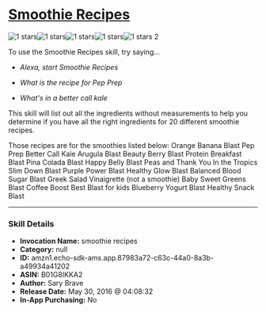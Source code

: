 # [Smoothie Recipes](http://alexa.amazon.com/#skills/amzn1.echo-sdk-ams.app.87983a72-c63c-44a0-8a3b-a49934a41202)
![1 stars](../../images/ic_star_black_18dp_1x.png)![1 stars](../../images/ic_star_border_black_18dp_1x.png)![1 stars](../../images/ic_star_border_black_18dp_1x.png)![1 stars](../../images/ic_star_border_black_18dp_1x.png)![1 stars](../../images/ic_star_border_black_18dp_1x.png) 2

To use the Smoothie Recipes skill, try saying...

* *Alexa, start Smoothie Recipes*

* *What is the recipe for Pep Prep*

* *What's in a better call kale*

This skill will list out all the ingredients without measurements to help you determine if you have all the right ingredients for 20 different smoothie recipes. 

Those recipes are for the smoothies listed below:
Orange Banana Blast
Pep Prep
Better Call Kale
Arugula Blast
Beauty Berry Blast
Protein Breakfast Blast
Pina Colada Blast
Happy Belly Blast
Peas and Thank You
In the Tropics
Slim Down Blast
Purple Power Blast
Healthy Glow Blast
Balanced Blood Sugar Blast
Greek Salad Vinaigrette (not a smoothie)
Baby Sweet Greens Blast
Coffee Boost
Best Blast for kids
Blueberry Yogurt Blast
Healthy Snack Blast

***

### Skill Details

* **Invocation Name:** smoothie recipes
* **Category:** null
* **ID:** amzn1.echo-sdk-ams.app.87983a72-c63c-44a0-8a3b-a49934a41202
* **ASIN:** B01G8IKKA2
* **Author:** Sary Brave
* **Release Date:** May 30, 2016 @ 04:08:32
* **In-App Purchasing:** No
